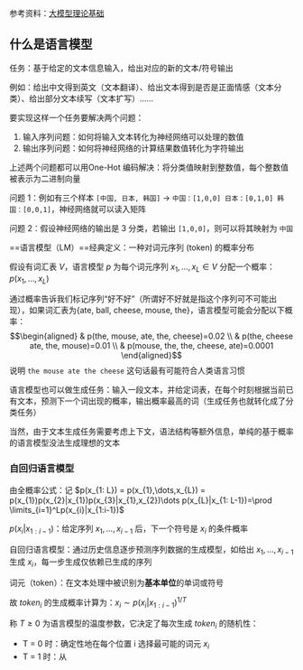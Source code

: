 参考资料：[大模型理论基础](https://datawhalechina.github.io/so-large-lm/)

## 什么是语言模型
任务：基于给定的文本信息输入，给出对应的新的文本/符号输出

例如：给出中文得到英文（文本翻译）、给出文本得到是否是正面情感（文本分类）、给出部分文本续写（文本扩写）……

要实现这样一个任务要解决两个问题：
1. 输入序列问题：如何将输入文本转化为神经网络可以处理的数值
2. 输出序列问题：如何将神经网络的计算结果数值转化为字符输出

上述两个问题都可以用One-Hot 编码解决：将分类值映射到整数值，每个整数值被表示为二进制向量

问题 1：例如有三个样本 `[中国, 日本, 韩国]` -> `中国：[1,0,0] 日本：[0,1,0] 韩国：[0,0,1]`，神经网络就可以读入矩阵 

问题 2：假设神经网络的输出是 3 分类，若输出 `[1,0,0]`，则可以将其映射为 `中国`

==语言模型（LM）==经典定义：一种对词元序列 (token) 的概率分布

假设有词汇表 $V$，语言模型 $p$ 为每个词元序列 $x_{1}, \dots, x_{L} \in V$ 分配一个概率：$p(x_{1},\dots,x_{L})$

通过概率告诉我们标记序列“好不好”（所谓好不好就是指这个序列可不可能出现），如果词汇表为{ate, ball, cheese, mouse, the}，语言模型可能会分配以下概率：
$$\begin{aligned}
& p(the, mouse, ate, the, cheese)=0.02
\\
& p(the, cheese ate, the, mouse)=0.01
\\
& p(mouse, the, the, cheese, ate)=0.0001
\end{aligned}$$
说明 `the mouse ate the cheese` 这句话最有可能符合人类语言习惯

语言模型也可以做生成任务：输入一段文本，并给定词表，在每个时刻根据当前已有文本，预测下一个词出现的概率，输出概率最高的词（生成任务也就转化成了分类任务）

当然，由于文本生成任务需要考虑上下文，语法结构等额外信息，单纯的基于概率的语言模型没法生成理想的文本

### 自回归语言模型

由全概率公式：记 $p(x_{1: L}) = p(x_{1},\dots,x_{L}) = p(x_{1})p(x_{2}|x_{1})p(x_{3}|x_{1},x_{2})\dots p(x_{L}|x_{1: L-1})=\prod \limits_{i=1}^Lp(x_{i}|x_{1:i-1})$

$p(x_{i}|x_{1:i-1})$：给定序列 $x_{1},\dots,x_{i-1}$ 后，下一个符号是 $x_{i}$ 的条件概率

自回归语言模型：通过历史信息逐步预测序列数据的生成模型，如给出 $x_{1},\dots,x_{i-1}$ 生成 $x_{i}$，每一步生成仅依赖已生成的序列

词元（token）：在文本处理中被识别为**基本单位**的单词或符号

故 $token_{i}$ 的生成概率计算为：$x_{i}\sim p(x_{i}|x_{1:i-1})^{1/T}$

称 $T\geq 0$ 为语言模型的温度参数，它决定了每次生成 $token_{i}$ 的随机性：
- T = 0 时：确定性地在每个位置 i 选择最可能的词元 $x_{i}$
- T = 1 时：从
